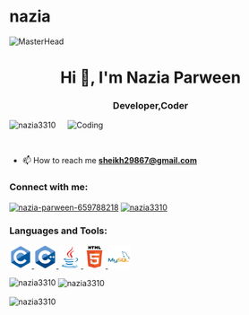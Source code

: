 # nazia
![MasterHead](https://www.hostinger.com/tutorials/wp-content/uploads/sites/2/2021/12/freelance-web-developer.webp)
<h1 align="center">Hi 👋, I'm Nazia Parween</h1>
<h3 align="center">Developer,Coder</h3>
<img align="right" alt="Coding" width="400" src="https://i.pinimg.com/736x/f5/b0/45/f5b045627b6c125e500fc02f42d79763.jpg">

<p align="left"> <img src="https://komarev.com/ghpvc/?username=nazia3310&label=Profile%20views&color=0e75b6&style=flat" alt="nazia3310" /> </p>

<p align="left"> <a href="https://twitter.com/" target="blank"><img src="https://img.shields.io/twitter/follow/?logo=twitter&style=for-the-badge" alt="" /></a> </p>

- 📫 How to reach me **sheikh29867@gmail.com**

<h3 align="left">Connect with me:</h3>
<p align="left">
<a href="https://linkedin.com/in/nazia-parween-659788218" target="blank"><img align="center" src="https://raw.githubusercontent.com/rahuldkjain/github-profile-readme-generator/master/src/images/icons/Social/linked-in-alt.svg" alt="nazia-parween-659788218" height="30" width="40" /></a>
<a href="https://www.instagram.com/__nazia_parween/" target="blank"><img align="center" src="https://raw.githubusercontent.com/rahuldkjain/github-profile-readme-generator/master/src/images/icons/Social/instagram.svg" alt="nazia3310" height="30" width="40" /></a>
</p>

<h3 align="left">Languages and Tools:</h3>
<p align="left"> <a href="https://www.cprogramming.com/" target="_blank" rel="noreferrer"> <img src="https://raw.githubusercontent.com/devicons/devicon/master/icons/c/c-original.svg" alt="c" width="40" height="40"/> </a><a href="https://www.w3schools.com/cpp/" target="_blank" rel="noreferrer"> <img src="https://raw.githubusercontent.com/devicons/devicon/master/icons/cplusplus/cplusplus-original.svg" alt="java" width="40" height="40"/> </a> <a href="https://www.w3schools.com/cpp/" target="_blank" rel="noreferrer"> <img src="https://raw.githubusercontent.com/devicons/devicon/master/icons/java/java-original.svg" alt="java" width="40" height="40"/> </a> <a href="https://www.w3.org/html/" target="_blank" rel="noreferrer"> <img src="https://raw.githubusercontent.com/devicons/devicon/master/icons/html5/html5-original-wordmark.svg" alt="html5" width="40" height="40"/> </a> <a href="https://www.mysql.com/" target="_blank" rel="noreferrer"> <img src="https://raw.githubusercontent.com/devicons/devicon/master/icons/mysql/mysql-original-wordmark.svg" alt="mysql" width="40" height="40"/> </a> </p>

<p><img align="left" src="https://github-readme-stats.vercel.app/api/top-langs?username=nazia3310&show_icons=true&locale=en&layout=compact" alt="nazia3310" /></p>

<p>&nbsp;<img align="center" src="https://github-readme-stats.vercel.app/api?username=nazia3310&show_icons=true&locale=en" alt="nazia3310" /></p>

<p><img align="center" src="https://github-readme-streak-stats.herokuapp.com/?user=nazia3310&" alt="nazia3310" /></p>
